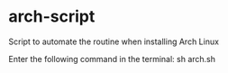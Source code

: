 # arch-script
Script to automate the routine when installing Arch Linux

Enter the following command in the terminal:
sh arch.sh

